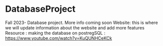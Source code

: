 # DatabaseProject
Fall 2023- Database project. More info coming soon
Website: this is where we will update information about the website and add more features 
Resource : 
making the database on postregSQL : https://www.youtube.com/watch?v=KuQUNHCeKCk
